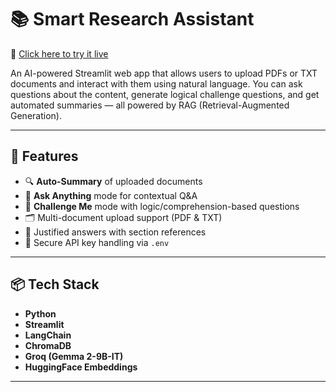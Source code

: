 # 📚 Smart Research Assistant

🚀 [Click here to try it live](https://smart-research-assistant-pjning6cja22z9cp4kevyp.streamlit.app/)

An AI-powered Streamlit web app that allows users to upload PDFs or TXT documents and interact with them using natural language. You can ask questions about the content, generate logical challenge questions, and get automated summaries — all powered by RAG (Retrieval-Augmented Generation).

---

## 🚀 Features

- 🔍 **Auto-Summary** of uploaded documents
- 💬 **Ask Anything** mode for contextual Q&A
- 🧠 **Challenge Me** mode with logic/comprehension-based questions
- 🗂️ Multi-document upload support (PDF & TXT)
- 🧾 Justified answers with section references
- 🔐 Secure API key handling via `.env`

---

## 📦 Tech Stack

- **Python**
- **Streamlit**
- **LangChain**
- **ChromaDB**
- **Groq (Gemma 2-9B-IT)**
- **HuggingFace Embeddings**

---

